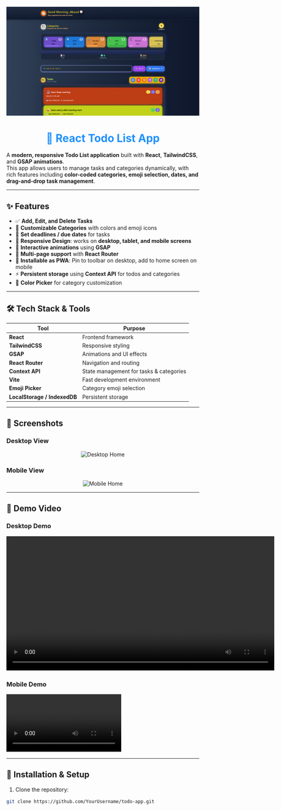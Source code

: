  <p align="center">
  <img src="https://github.com/AbdallahOdeh2/TodoList/blob/b0863338e16f1bdd2de642e29c9a35bd9ebc903d/public/github-images/main-page.png" alt="Todo App Banner" width="800"/>
</p>

<h1 align="center" style="color:#1E90FF;">📝 React Todo List App</h1>

A **modern, responsive Todo List application** built with **React**, **TailwindCSS**, and **GSAP animations**.  
This app allows users to manage tasks and categories dynamically, with rich features including **color-coded categories, emoji selection, dates, and drag-and-drop task management**.  

---

## ✨ Features

- ✅ **Add, Edit, and Delete Tasks**  
- 🎨 **Customizable Categories** with colors and emoji icons  
- 📅 **Set deadlines / due dates** for tasks  
- 📱 **Responsive Design**: works on **desktop, tablet, and mobile screens**  
- 🚀 **Interactive animations** using **GSAP**  
- 🔗 **Multi-page support** with **React Router**  
- 💾 **Installable as PWA**: Pin to toolbar on desktop, add to home screen on mobile  
- ⚡ **Persistent storage** using **Context API** for todos and categories  
- 🌈 **Color Picker** for category customization  

---

## 🛠️ Tech Stack & Tools

| Tool | Purpose |
|------|---------|
| **React** | Frontend framework |
| **TailwindCSS** | Responsive styling |
| **GSAP** | Animations and UI effects |
| **React Router** | Navigation and routing |
| **Context API** | State management for tasks & categories |
| **Vite** | Fast development environment |
| **Emoji Picker** | Category emoji selection |
| **LocalStorage / IndexedDB** | Persistent storage |

---

## 📸 Screenshots

### Desktop View
<p align="center">
  <img src="https://raw.githubusercontent.com/YourUsername/todo-app/main/public/assets/desktop-home.png" alt="Desktop Home" width="700"/>
</p>

### Mobile View
<p align="center">
  <img src="https://raw.githubusercontent.com/YourUsername/todo-app/main/public/assets/mobile-home.png" alt="Mobile Home" width="300"/>
</p>

---

## 🎥 Demo Video

### Desktop Demo
<video width="700" controls>
  <source src="https://drive.google.com/uc?export=download&id=1fg7g7ZQujlUKKS-7399fPdaLf7RNmVME" type="video/mp4">
  Your browser does not support the video tag.
</video>


### Mobile Demo
<video width="300" controls>
  <source src="https://raw.githubusercontent.com/YourUsername/todo-app/main/public/assets/mobile-demo.mp4" type="video/mp4">
  Your browser does not support the video tag.
</video>

---

## 🚀 Installation & Setup

1. Clone the repository:

```bash
git clone https://github.com/YourUsername/todo-app.git
